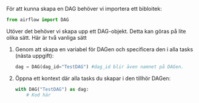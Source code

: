 För att kunna skapa en DAG behöver vi importera ett bibloitek:

```python
from airflow import DAG
```

Utöver det behöver vi skapa upp ett DAG-objekt. Detta kan göras på lite olika sätt. 
Här är två vanliga sätt
1. Genom att skapa en variabel för DAGen och specificera den i alla tasks (nästa uppgift):
    ```python
    dag = DAG(dag_id="TestDAG") #dag_id blir även namnet på DAGen.
    ```
2. Öppna ett kontext där alla tasks du skapar i den tillhör DAGen:
    ```python
    with DAG("TestDAG") as dag:
        # Kod här
